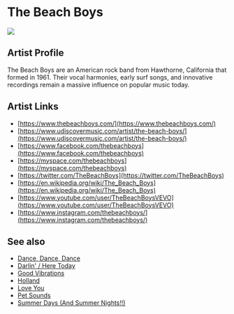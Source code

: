 # The Beach Boys

![](../../asssets/artists/The_Beach_Boys.png)

## Artist Profile

The Beach Boys are an American rock band from Hawthorne, California that formed in 1961. Their vocal harmonies, early surf songs, and innovative recordings remain a massive influence on popular music today.

## Artist Links

- [https://www.thebeachboys.com/](https://www.thebeachboys.com/)
- [https://www.udiscovermusic.com/artist/the-beach-boys/](https://www.udiscovermusic.com/artist/the-beach-boys/)
- [https://www.facebook.com/thebeachboys](https://www.facebook.com/thebeachboys)
- [https://myspace.com/thebeachboys](https://myspace.com/thebeachboys)
- [https://twitter.com/TheBeachBoys](https://twitter.com/TheBeachBoys)
- [https://en.wikipedia.org/wiki/The_Beach_Boys](https://en.wikipedia.org/wiki/The_Beach_Boys)
- [https://www.youtube.com/user/TheBeachBoysVEVO](https://www.youtube.com/user/TheBeachBoysVEVO)
- [https://www.instagram.com/thebeachboys/](https://www.instagram.com/thebeachboys/)


## See also

- [Dance, Dance, Dance](The_Beach_Boys-Dance__Dance__Dance.md)
- [Darlin' / Here Today](The_Beach_Boys-Darlin_-_Here_Today.md)
- [Good Vibrations](The_Beach_Boys-Good_Vibrations.md)
- [Holland](The_Beach_Boys-Holland.md)
- [Love You](The_Beach_Boys-Love_You.md)
- [Pet Sounds](The_Beach_Boys-Pet_Sounds.md)
- [Summer Days (And Summer Nights!!)](The_Beach_Boys-Summer_Days_And_Summer_Nights!!.md)
